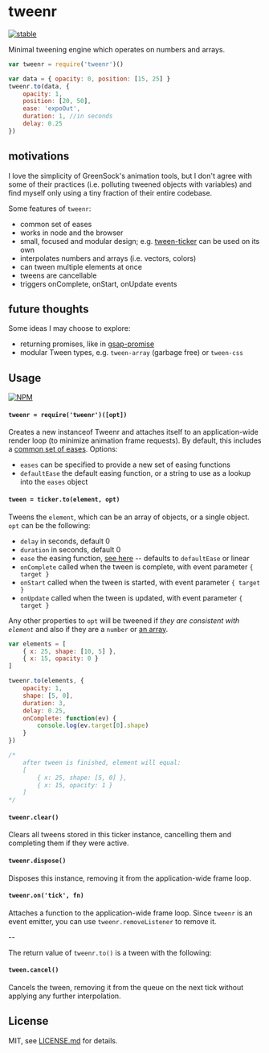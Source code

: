 # tweenr

[![stable](http://badges.github.io/stability-badges/dist/stable.svg)](http://github.com/badges/stability-badges)

Minimal tweening engine which operates on numbers and arrays.

```js
var tweenr = require('tweenr')()

var data = { opacity: 0, position: [15, 25] }
tweenr.to(data, { 
    opacity: 1, 
    position: [20, 50], 
    ease: 'expoOut', 
    duration: 1, //in seconds 
    delay: 0.25
})
```

## motivations

I love the simplicity of GreenSock's animation tools, but I don't agree with some of their practices (i.e. polluting tweened objects with variables) and find myself only using a tiny fraction of their entire codebase.

Some features of `tweenr`:

- common set of eases
- works in node and the browser
- small, focused and modular design; e.g. [tween-ticker](https://www.npmjs.org/package/tween-ticker) can be used on its own
- interpolates numbers and arrays (i.e. vectors, colors)
- can tween multiple elements at once
- tweens are cancellable
- triggers onComplete, onStart, onUpdate events

## future thoughts

Some ideas I may choose to explore:

- returning promises, like in [gsap-promise](https://www.npmjs.org/package/gsap-promise)
- modular Tween types, e.g. `tween-array` (garbage free) or `tween-css` 

## Usage

[![NPM](https://nodei.co/npm/tweenr.png)](https://nodei.co/npm/tweenr/)

#### `tweenr = require('tweenr')([opt])`

Creates a new instanceof Tweenr and attaches itself to an application-wide render loop (to minimize animation frame requests). By default, this includes a [common set of eases](https://www.npmjs.org/package/eases). Options:

- `eases` can be specified to provide a new set of easing functions
- `defaultEase` the default easing function, or a string to use as a lookup into the `eases` object

#### `tween = ticker.to(element, opt)`

Tweens the `element`, which can be an array of objects, or a single object. `opt` can be the following:

- `delay` in seconds, default 0
- `duration` in seconds, default 0
- `ease` the easing function, [see here](https://www.npmjs.org/package/eases) -- defaults to `defaultEase` or linear
- `onComplete` called when the tween is complete, with event parameter `{ target }`
- `onStart` called when the tween is started, with event parameter `{ target }`
- `onUpdate` called when the tween is updated, with event parameter `{ target }`

Any other properties to `opt` will be tweened if *they are consistent with `element`* and also if they are a `number` or [an array](https://www.npmjs.org/package/an-array).

```js
var elements = [
    { x: 25, shape: [10, 5] },
    { x: 15, opacity: 0 }
]

tweenr.to(elements, { 
    opacity: 1,
    shape: [5, 0],
    duration: 3,
    delay: 0.25, 
    onComplete: function(ev) {
        console.log(ev.target[0].shape)
    }
})

/*
    after tween is finished, element will equal:
    [
        { x: 25, shape: [5, 0] },
        { x: 15, opacity: 1 }
    ]
*/
```

#### `tweenr.clear()`

Clears all tweens stored in this ticker instance, cancelling them and completing them if they were active.

#### `tweenr.dispose()`

Disposes this instance, removing it from the application-wide frame loop. 

#### `tweenr.on('tick', fn)`

Attaches a function to the application-wide frame loop. Since `tweenr` is an event emitter, you can use `tweenr.removeListener` to remove it.

--

The return value of `tweenr.to()` is a tween with the following:

#### `tween.cancel()`

Cancels the tween, removing it from the queue on the next tick without applying any further interpolation.

## License

MIT, see [LICENSE.md](http://github.com/mattdesl/tweenr/blob/master/LICENSE.md) for details.
